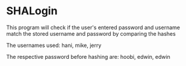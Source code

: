 # SHALogin
This program will check if the user's entered password and username match the stored username and password by comparing the hashes

The usernames used: hani, mike, jerry 

The respective password before hashing are: hoobi, edwin, edwin
